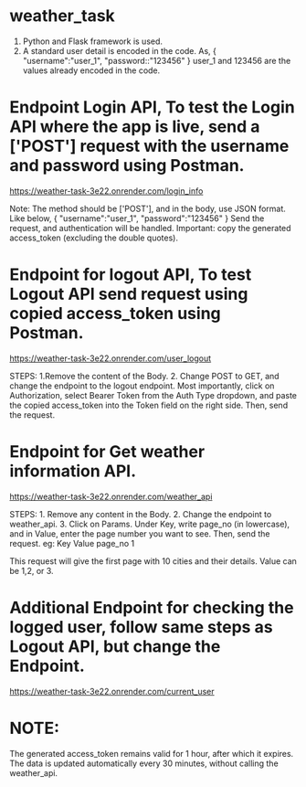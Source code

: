 # weather_task
1. Python and Flask framework is used.
2. A standard user detail is encoded in the code. As,
   {
     "username":"user_1",
     "password::"123456"
   }
user_1 and 123456 are the values already encoded in the code.

# Endpoint Login API, To test the Login API where the app is live, send a ['POST'] request with the username and password using Postman.
https://weather-task-3e22.onrender.com/login_info

Note: The method should be ['POST'], and in the body, use JSON format. Like below,
{
  "username":"user_1",
  "password":"123456"
}
Send the request, and authentication will be handled. 
Important: copy the generated access_token (excluding the double quotes).

# Endpoint for logout API, To test Logout API send request using copied access_token using Postman.
https://weather-task-3e22.onrender.com/user_logout

STEPS: 1.Remove the content of the Body.
      2. Change POST to GET, and change the endpoint to the logout endpoint. 
Most importantly, click on Authorization, select Bearer Token from the Auth Type dropdown, and paste the copied access_token into the Token field on the right side. Then, send the request.

# Endpoint for Get weather information API.
https://weather-task-3e22.onrender.com/weather_api

STEPS: 1. Remove any content in the Body. 
       2. Change the endpoint to weather_api.
       3. Click on Params. Under Key, write page_no (in lowercase), and in Value, enter the page number you want to see. Then, send the             request.
eg:  Key    Value
    page_no   1

This request will give the first page with 10 cities and their details. Value can be 1,2, or 3. 

# Additional Endpoint for checking the logged user, follow same steps as Logout API, but change the Endpoint.
https://weather-task-3e22.onrender.com/current_user

# NOTE:
The generated access_token remains valid for 1 hour, after which it expires. The data is updated automatically every 30 minutes, without calling the weather_api.



